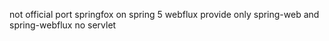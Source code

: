 not official port springfox on spring 5 webflux
provide only spring-web and spring-webflux
no servlet